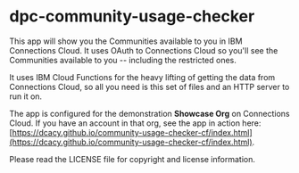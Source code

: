 # dpc-community-usage-checker


This app will show you the Communities available to you in IBM Connections Cloud. It uses OAuth to Connections Cloud so you'll see the Communities available to you -- including the restricted ones.

It uses IBM Cloud Functions for the heavy lifting of getting the data from Connections Cloud, so all you need is this set of files and an HTTP server to run it on. 

The app is configured for the demonstration <strong>Showcase Org</strong> on Connections Cloud. If you have 
an account in that org, see the app in action here: [https://dcacy.github.io/community-usage-checker-cf/index.html](https://dcacy.github.io/community-usage-checker-cf/index.html).

Please read the LICENSE file for copyright and license information.
